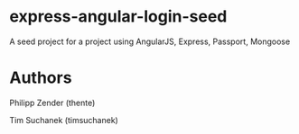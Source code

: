express-angular-login-seed
===
A seed project for a project using AngularJS, Express, Passport, Mongoose

Authors
===
Philipp Zender (thente)

Tim Suchanek (timsuchanek)
